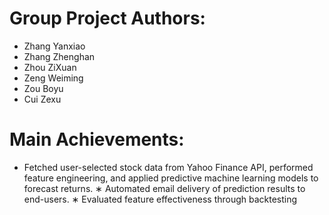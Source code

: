 # Group Project Authors:
* Zhang Yanxiao
* Zhang Zhenghan
* Zhou ZiXuan
* Zeng Weiming
* Zou Boyu
* Cui Zexu

# Main Achievements:
* Fetched user-selected stock data from Yahoo Finance API, performed feature engineering, and
applied predictive machine learning models to forecast returns.
∗ Automated email delivery of prediction results to end-users.
∗ Evaluated feature effectiveness through backtesting
